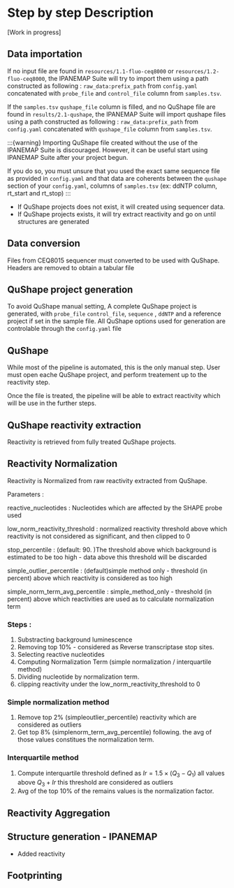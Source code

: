 # Step by step Description

[Work in progress]

## Data importation
If no input file are found in  `resources/1.1-fluo-ceq8000` or `resources/1.2-fluo-ceq8000`, the IPANEMAP Suite will try to import them using a path constructed as following : `raw_data:prefix_path` from `config.yaml` concatenated with `probe_file` and `control_file` column from `samples.tsv`.

If the `samples.tsv` `qushape_file` column is filled, and no QuShape file are found in `results/2.1-qushape`, the IPANEMAP Suite will import qushape files using a path constructed as following : `raw_data:prefix_path` from `config.yaml` concatenated with `qushape_file` column from `samples.tsv`.

:::{warning}
Importing QuShape file created without the use of the IPANEMAP Suite is discouraged. However, it can be useful start using IPANEMAP Suite after your project begun.

If you do so, you must unsure that you used the exact same sequence file as provided in `config.yaml` and that data are coherents between the `qushape` section of your `config.yaml`, columns of `samples.tsv` (ex: ddNTP column, rt_start and rt_stop)
:::


-   If QuShape projects does not exist, it will created using sequencer data.
-   If QuShape projects exists, it will try extract reactivity and go on until structures are generated

## Data conversion

Files from CEQ8015 sequencer must converted to be used with QuShape. Headers are removed to obtain a tabular file

## QuShape project generation

To avoid QuShape manual setting, A complete QuShape project is generated, with `probe_file` `control_file`, `sequence` , `ddNTP` and a reference project if set in the sample file.
All QuShape options used for generation are controlable through the `config.yaml` file

## QuShape

While most of the pipeline is automated, this is the only manual step.
User must open eache QuShape project, and perform treatement up to the reactivity step.

Once the file is treated, the pipeline will be able to extract reactivity which will be use in the further steps.

## QuShape reactivity extraction

Reactivity is retrieved from fully treated QuShape projects.


## Reactivity Normalization

Reactivity is Normalized from raw reactivity extracted from QuShape.

Parameters :

reactive_nucleotides 
:  Nucleotides which are affected by the SHAPE probe used

low_norm_reactivity_threshold 
:  normalized reactivity threshold above which reactivity
   is not considered as significant, and then clipped to 0

stop_percentile
:  (default: 90. )The threshold above which background is estimated
   to be too high - data above this threshold will be discarded

simple_outlier_percentile
:  (default)simple method only - threshold (in percent) above which
   reactivity is considered as too high

simple_norm_term_avg_percentile
:  simple_method_only - threshold (in percent) above which reactivities
   are used as to calculate normalization term


### Steps :

1. Substracting background luminescence
2. Removing top 10% - considered as Reverse transcriptase stop sites.
2. Selecting reactive nucleotides
3. Computing Normalization Term (simple normalization / interquartile method)
4. Dividing nucleotide by normalization term.
5. clipping reactivity under the low_norm_reactivity_threshold to 0

### Simple normalization method
1. Remove top 2% (simpleoutlier_percentile) reactivity which are considered as outliers
2. Get top 8% (simplenorm_term_avg_percentile) following. the avg of those values
   constitues the normalization term.

### Interquartile method
1. Compute interquartile threshold defined as $Ir = 1.5 \times (Q_3 - Q_1)$ all values above $Q_3 + Ir$
   this threshold are considered as outliers
2. Avg of the top 10% of the remains values is the normalization factor.


## Reactivity Aggregation

## Structure generation - IPANEMAP

- Added reactivity


## Footprinting




